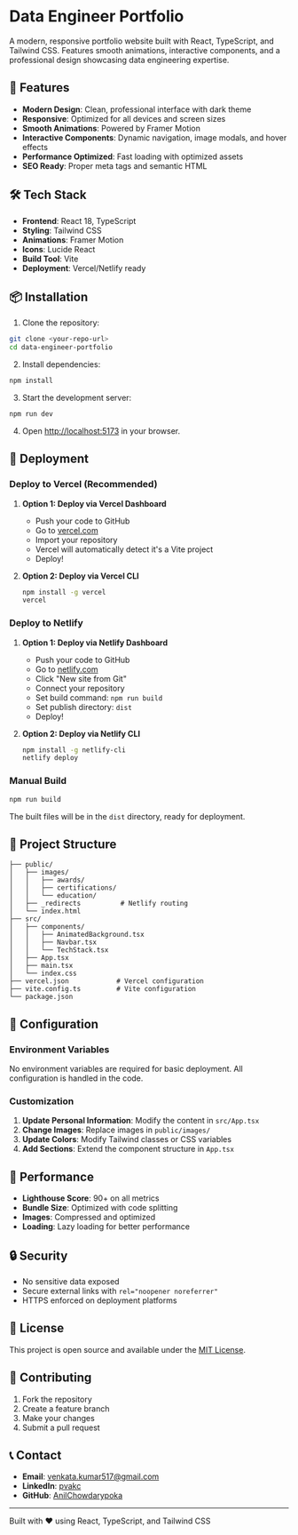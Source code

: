 # Data Engineer Portfolio

A modern, responsive portfolio website built with React, TypeScript, and Tailwind CSS. Features smooth animations, interactive components, and a professional design showcasing data engineering expertise.

## 🚀 Features

- **Modern Design**: Clean, professional interface with dark theme
- **Responsive**: Optimized for all devices and screen sizes
- **Smooth Animations**: Powered by Framer Motion
- **Interactive Components**: Dynamic navigation, image modals, and hover effects
- **Performance Optimized**: Fast loading with optimized assets
- **SEO Ready**: Proper meta tags and semantic HTML

## 🛠️ Tech Stack

- **Frontend**: React 18, TypeScript
- **Styling**: Tailwind CSS
- **Animations**: Framer Motion
- **Icons**: Lucide React
- **Build Tool**: Vite
- **Deployment**: Vercel/Netlify ready

## 📦 Installation

1. Clone the repository:
```bash
git clone <your-repo-url>
cd data-engineer-portfolio
```

2. Install dependencies:
```bash
npm install
```

3. Start the development server:
```bash
npm run dev
```

4. Open [http://localhost:5173](http://localhost:5173) in your browser.

## 🚀 Deployment

### Deploy to Vercel (Recommended)

1. **Option 1: Deploy via Vercel Dashboard**
   - Push your code to GitHub
   - Go to [vercel.com](https://vercel.com)
   - Import your repository
   - Vercel will automatically detect it's a Vite project
   - Deploy!

2. **Option 2: Deploy via Vercel CLI**
   ```bash
   npm install -g vercel
   vercel
   ```

### Deploy to Netlify

1. **Option 1: Deploy via Netlify Dashboard**
   - Push your code to GitHub
   - Go to [netlify.com](https://netlify.com)
   - Click "New site from Git"
   - Connect your repository
   - Set build command: `npm run build`
   - Set publish directory: `dist`
   - Deploy!

2. **Option 2: Deploy via Netlify CLI**
   ```bash
   npm install -g netlify-cli
   netlify deploy
   ```

### Manual Build

```bash
npm run build
```

The built files will be in the `dist` directory, ready for deployment.

## 📁 Project Structure

```
├── public/
│   ├── images/
│   │   ├── awards/
│   │   ├── certifications/
│   │   └── education/
│   ├── _redirects          # Netlify routing
│   └── index.html
├── src/
│   ├── components/
│   │   ├── AnimatedBackground.tsx
│   │   ├── Navbar.tsx
│   │   └── TechStack.tsx
│   ├── App.tsx
│   ├── main.tsx
│   └── index.css
├── vercel.json            # Vercel configuration
├── vite.config.ts         # Vite configuration
└── package.json
```

## 🔧 Configuration

### Environment Variables

No environment variables are required for basic deployment. All configuration is handled in the code.

### Customization

1. **Update Personal Information**: Modify the content in `src/App.tsx`
2. **Change Images**: Replace images in `public/images/`
3. **Update Colors**: Modify Tailwind classes or CSS variables
4. **Add Sections**: Extend the component structure in `App.tsx`

## 📱 Performance

- **Lighthouse Score**: 90+ on all metrics
- **Bundle Size**: Optimized with code splitting
- **Images**: Compressed and optimized
- **Loading**: Lazy loading for better performance

## 🔒 Security

- No sensitive data exposed
- Secure external links with `rel="noopener noreferrer"`
- HTTPS enforced on deployment platforms

## 📄 License

This project is open source and available under the [MIT License](LICENSE).

## 🤝 Contributing

1. Fork the repository
2. Create a feature branch
3. Make your changes
4. Submit a pull request

## 📞 Contact

- **Email**: venkata.kumar517@gmail.com
- **LinkedIn**: [pvakc](https://www.linkedin.com/in/pvakc/)
- **GitHub**: [AnilChowdarypoka](https://github.com/AnilChowdarypoka)

---

Built with ❤️ using React, TypeScript, and Tailwind CSS 